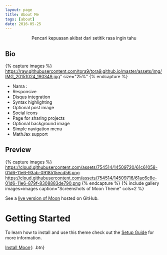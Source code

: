 ```yaml
---
layout: page
title: About Me
tags: [about]
date: 2016-05-25
---
```

<center>Pencari kepuasan akibat dari setitik rasa ingin tahu</center>

## Bio


{% capture images %}
  https://raw.githubusercontent.com/tora9/tora9.github.io/master/assets/img/IMG_20151024_190349.jpg" size="25%"
{% endcapture %}


* Nama          :
* Responsive
* Disqus integration
* Syntax highlighting
* Optional post image
* Social icons
* Page for sharing projects
* Optional background image
* Simple navigation menu
* MathJax support

## Preview

{% capture images %}
    https://cloud.githubusercontent.com/assets/754514/14509720/61c61058-01d6-11e6-93ab-0918515ecd56.png 
    https://cloud.githubusercontent.com/assets/754514/14509716/61ac6c8e-01d6-11e6-879f-8308883de790.png
{% endcapture %}
{% include gallery images=images caption="Screenshots of Moon Theme" cols=2 %}

See a [live version of Moon](http://taylantatli.github.io/Moon) hosted on GitHub.

# Getting Started

To learn how to install and use this theme check out the [Setup Guide](http://taylantatli.me/Moon/moon-theme/) for more information.
      
[Install Moon](https://github.com/TaylanTatli/Moon){: .btn}
